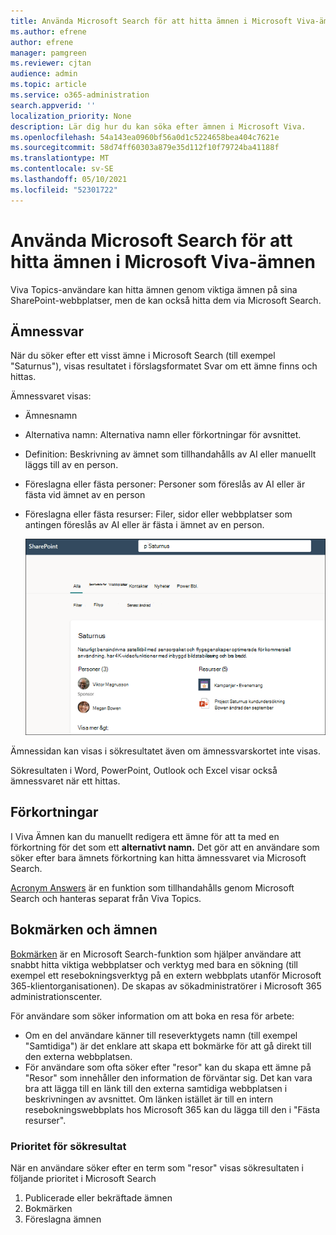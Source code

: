 ```yaml
---
title: Använda Microsoft Search för att hitta ämnen i Microsoft Viva-ämnen
ms.author: efrene
author: efrene
manager: pamgreen
ms.reviewer: cjtan
audience: admin
ms.topic: article
ms.service: o365-administration
search.appverid: ''
localization_priority: None
description: Lär dig hur du kan söka efter ämnen i Microsoft Viva.
ms.openlocfilehash: 54a143ea0960bf56a0d1c5224658bea404c7621e
ms.sourcegitcommit: 58d74ff60303a879e35d112f10f79724ba41188f
ms.translationtype: MT
ms.contentlocale: sv-SE
ms.lasthandoff: 05/10/2021
ms.locfileid: "52301722"
---
```

# <a name="use-microsoft-search-to-find-topics-in-microsoft-viva-topics"></a>Använda Microsoft Search för att hitta ämnen i Microsoft Viva-ämnen

Viva Topics-användare kan hitta ämnen genom viktiga ämnen på sina SharePoint-webbplatser, men de kan också hitta dem via Microsoft Search. 

## <a name="topic-answer"></a>Ämnessvar

När du söker efter ett visst ämne i Microsoft Search (till exempel "Saturnus"), visas resultatet i förslagsformatet Svar om ett ämne finns och hittas.

Ämnessvaret visas:
- Ämnesnamn
- Alternativa namn: Alternativa namn eller förkortningar för avsnittet.
- Definition: Beskrivning av ämnet som tillhandahålls av AI eller manuellt läggs till av en person.
- Föreslagna eller fästa personer: Personer som föreslås av AI eller är fästa vid ämnet av en person
- Föreslagna eller fästa resurser: Filer, sidor eller webbplatser som antingen föreslås av AI eller är fästa i ämnet av en person. 

   ![Ämne i sökning](../media/knowledge-management/search-topic-answer.png) 

Ämnessidan kan visas i sökresultatet även om ämnessvarskortet inte visas.

Sökresultaten i Word, PowerPoint, Outlook och Excel visar också ämnessvaret när ett hittas.


## <a name="acronyms"></a>Förkortningar

I Viva Ämnen kan du manuellt redigera ett ämne för att ta med en förkortning för det som ett <b>alternativt namn.</b> Det gör att en användare som söker efter bara ämnets förkortning kan hitta ämnessvaret via Microsoft Search.

[Acronym Answers](/microsoftsearch/manage-acronyms) är en funktion som tillhandahålls genom Microsoft Search och hanteras separat från Viva Topics.

## <a name="bookmarks-and-topics"></a>Bokmärken och ämnen

[Bokmärken](/microsoftsearch/manage-bookmarks) är en Microsoft Search-funktion som hjälper användare att snabbt hitta viktiga webbplatser och verktyg med bara en sökning (till exempel ett resebokningsverktyg på en extern webbplats utanför Microsoft 365-klientorganisationen). De skapas av sökadministratörer i Microsoft 365 administrationscenter. 

För användare som söker information om att boka en resa för arbete:

- Om en del användare känner till reseverktygets namn (till exempel "Samtidiga") är det enklare att skapa ett bokmärke för att gå direkt till den externa webbplatsen.
- För användare som ofta söker efter "resor" kan du skapa ett ämne på "Resor" som innehåller den information de förväntar sig. Det kan vara bra att lägga till en länk till den externa samtidiga webbplatsen i beskrivningen av avsnittet. Om länken istället är till en intern resebokningswebbplats hos Microsoft 365 kan du lägga till den i "Fästa resurser".
 
### <a name="search-results-priority"></a>Prioritet för sökresultat 
 
När en användare söker efter en term som "resor" visas sökresultaten i följande prioritet i Microsoft Search
1. Publicerade eller bekräftade ämnen 
2. Bokmärken
3. Föreslagna ämnen
